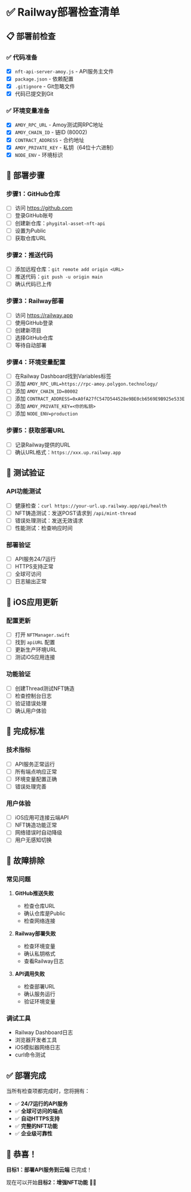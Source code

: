 # ✅ Railway部署检查清单

## 📋 部署前检查

### ✅ 代码准备
- [x] `nft-api-server-amoy.js` - API服务主文件
- [x] `package.json` - 依赖配置
- [x] `.gitignore` - Git忽略文件
- [x] 代码已提交到Git

### ✅ 环境变量准备
- [x] `AMOY_RPC_URL` - Amoy测试网RPC地址
- [x] `AMOY_CHAIN_ID` - 链ID (80002)
- [x] `CONTRACT_ADDRESS` - 合约地址
- [x] `AMOY_PRIVATE_KEY` - 私钥（64位十六进制）
- [x] `NODE_ENV` - 环境标识

## 🚀 部署步骤

### 步骤1：GitHub仓库
- [ ] 访问 https://github.com
- [ ] 登录GitHub账号
- [ ] 创建新仓库：`phygital-asset-nft-api`
- [ ] 设置为Public
- [ ] 获取仓库URL

### 步骤2：推送代码
- [ ] 添加远程仓库：`git remote add origin <URL>`
- [ ] 推送代码：`git push -u origin main`
- [ ] 确认代码已上传

### 步骤3：Railway部署
- [ ] 访问 https://railway.app
- [ ] 使用GitHub登录
- [ ] 创建新项目
- [ ] 选择GitHub仓库
- [ ] 等待自动部署

### 步骤4：环境变量配置
- [ ] 在Railway Dashboard找到Variables标签
- [ ] 添加 `AMOY_RPC_URL=https://rpc-amoy.polygon.technology/`
- [ ] 添加 `AMOY_CHAIN_ID=80002`
- [ ] 添加 `CONTRACT_ADDRESS=0xA0fA27fC547D544528e9BE0cb6569E9B925e533E`
- [ ] 添加 `AMOY_PRIVATE_KEY=<你的私钥>`
- [ ] 添加 `NODE_ENV=production`

### 步骤5：获取部署URL
- [ ] 记录Railway提供的URL
- [ ] 确认URL格式：`https://xxx.up.railway.app`

## 🧪 测试验证

### API功能测试
- [ ] 健康检查：`curl https://your-url.up.railway.app/api/health`
- [ ] NFT铸造测试：发送POST请求到 `/api/mint-thread`
- [ ] 错误处理测试：发送无效请求
- [ ] 性能测试：检查响应时间

### 部署验证
- [ ] API服务24/7运行
- [ ] HTTPS支持正常
- [ ] 全球可访问
- [ ] 日志输出正常

## 📱 iOS应用更新

### 配置更新
- [ ] 打开 `NFTManager.swift`
- [ ] 找到 `apiURL` 配置
- [ ] 更新生产环境URL
- [ ] 测试iOS应用连接

### 功能验证
- [ ] 创建Thread测试NFT铸造
- [ ] 检查控制台日志
- [ ] 验证错误处理
- [ ] 确认用户体验

## 🎯 完成标准

### 技术指标
- [ ] API服务正常运行
- [ ] 所有端点响应正常
- [ ] 环境变量配置正确
- [ ] 错误处理完善

### 用户体验
- [ ] iOS应用可连接云端API
- [ ] NFT铸造功能正常
- [ ] 网络错误时自动降级
- [ ] 用户无感知切换

## 🔧 故障排除

### 常见问题
1. **GitHub推送失败**
   - 检查仓库URL
   - 确认仓库是Public
   - 检查网络连接

2. **Railway部署失败**
   - 检查环境变量
   - 确认私钥格式
   - 查看Railway日志

3. **API调用失败**
   - 检查部署URL
   - 确认服务运行
   - 验证环境变量

### 调试工具
- Railway Dashboard日志
- 浏览器开发者工具
- iOS模拟器网络日志
- curl命令测试

## ✅ 部署完成

当所有检查项都完成时，您将拥有：
- ✅ **24/7运行的API服务**
- ✅ **全球可访问的端点**
- ✅ **自动HTTPS支持**
- ✅ **完整的NFT功能**
- ✅ **企业级可靠性**

## 🎉 恭喜！

**目标1：部署API服务到云端** 已完成！

现在可以开始**目标2：增强NFT功能** 🚀✨
